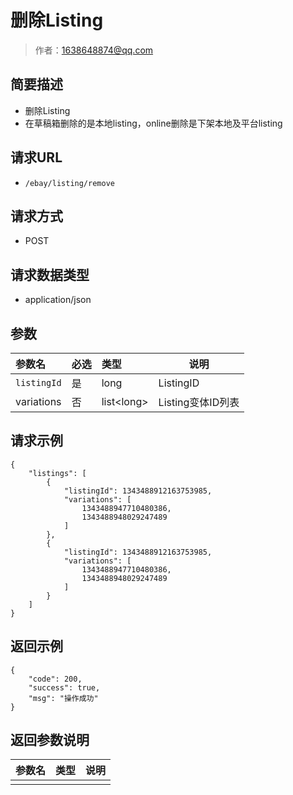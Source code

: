 # 删除Listing

> 作者：1638648874@qq.com

## 简要描述

- 删除Listing
- 在草稿箱删除的是本地listing，online删除是下架本地及平台listing

## 请求URL
- ` /ebay/listing/remove `

## 请求方式
- POST

## 请求数据类型
- application/json

## 参数

|参数名|必选|类型|说明|
|:----    |:---|:----- |-----   |
|`listingId` |是  |long |ListingID   |
|variations |否  |list&lt;long> |Listing变体ID列表   |
## 请求示例
```
{
    "listings": [
		{
			"listingId": 1343488912163753985,
			"variations": [
				1343488947710480386,
				1343488948029247489
			]
		},
		{
			"listingId": 1343488912163753985,
			"variations": [
				1343488947710480386,
				1343488948029247489
			]
		}
	]
}
```

## 返回示例

```
{
    "code": 200,
    "success": true,
    "msg": "操作成功"
}
```

## 返回参数说明

|参数名|类型|说明|
|-----|-----|-----|
| |   | |